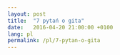 ```yaml
---
layout: post
title:  "7 pytań o gita"
date:   2016-04-20 21:00:00 +0100
lang: pl
permalink: /pl/7-pytan-o-gita
---
```

